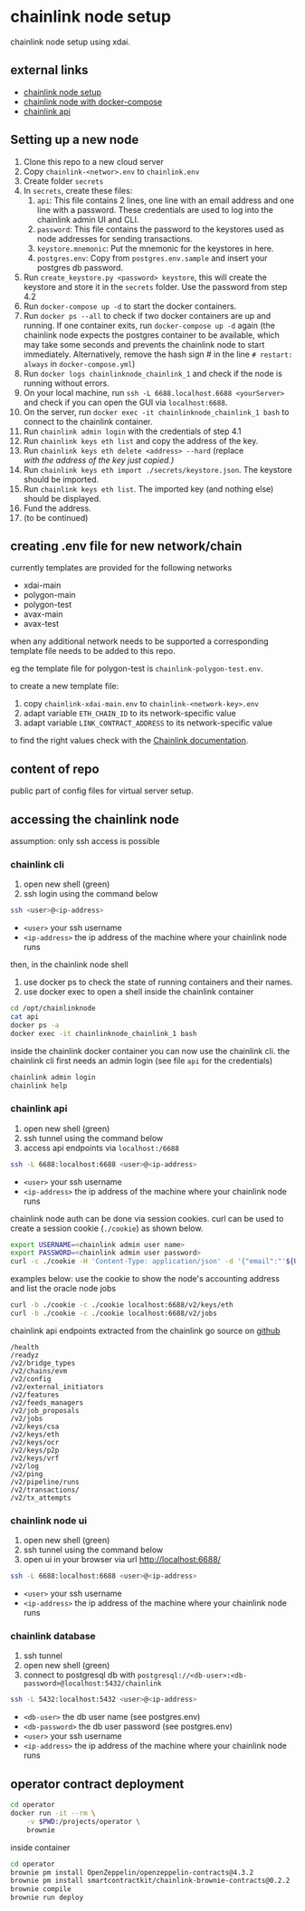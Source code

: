 # chainlink node setup

chainlink node setup using xdai.

## external links

* [chainlink node setup](https://docs.chain.link/docs/running-a-chainlink-node/)
* [chainlink node with docker-compose](https://github.com/koslib/chainlink-docker-compose)
* [chainlink api](https://stackoverflow.com/questions/70008002/authorization-for-chainlink-node-v2-api)

## Setting up a new node

1. Clone this repo to a new cloud server
1. Copy `chainlink-<networ>.env` to `chainlink.env`
1. Create folder `secrets`
1. In `secrets`, create these files: 
    1. `api`: This file contains 2 lines, one line with an email address and one line with a password. These credentials are used to log into the chainlink admin UI and CLI.
    1. `password`: This file contains the password to the keystores used as node addresses for sending transactions.
    1. `keystore.mnemonic`: Put the mnemonic for the keystores in here.
    1. `postgres.env`: Copy from `postgres.env.sample` and insert your postgres db password.
1. Run `create_keystore.py <password> keystore`, this will create the keystore and store it in the `secrets` folder. Use the password from step 4.2
1. Run `docker-compose up -d` to start the docker containers.
1. Run `docker ps --all` to check if two docker containers are up and running. If one container exits, run `docker-compose up -d` again (the chainlink node expects the postgres container to be available, which may take some seconds and prevents the chainlink node to start immediately. Alternatively, remove the hash sign # in the line `# restart: always` in `docker-compose.yml`)
1. Run `docker logs chainlinknode_chainlink_1` and check if the node is running without errors.
1. On your local machine, run `ssh -L 6688.localhost.6688 <yourServer>` and check if you can open the GUI via `localhost:6688`. 
1. On the server, run `docker exec -it chainlinknode_chainlink_1 bash` to connect to the chainlink container.
1. Run `chainlink admin login` with the credentials of step 4.1
1. Run `chainlink keys eth list` and copy the address of the key.
1. Run `chainlink keys eth delete <address> --hard` (replace <address> with the address of the key just copied.)
1. Run `chainlink keys eth import ./secrets/keystore.json`. The keystore should be imported.
1. Run `chainlink keys eth list`. The imported key (and nothing else) should be displayed.
1. Fund the address. 
1. (to be continued)

## creating .env file for new network/chain

currently templates are provided for the following networks

* xdai-main
* polygon-main
* polygon-test
* avax-main
* avax-test

when any additional network needs to be supported a corresponding template file needs to be added to this repo.

eg the template file for polygon-test is `chainlink-polygon-test.env`.

to create a new template file:

1. copy `chainlink-xdai-main.env` to `chainlink-<network-key>.env`
1. adapt variable `ETH_CHAIN_ID` to its network-specific value
1. adapt variable `LINK_CONTRACT_ADDRESS` to its network-specific value

to find the right values check with the [Chainlink documentation](https://docs.chain.link/docs/link-token-contracts/).

## content of repo

public part of config files for virtual server setup.

## accessing the chainlink node

assumption: only ssh access is possible

### chainlink cli

1. open new shell (green)
1. ssh login using the command below

```bash
ssh <user>@<ip-address> 
```

* `<user>` your ssh username
* `<ip-address>` the ip address of the machine where your chainlink node runs

then, in the chainlink node shell

1. use docker ps to check the state of running containers and their names. 
1. use docker exec to open a shell inside the chainlink container

```bash
cd /opt/chainlinknode
cat api
docker ps -a
docker exec -it chainlinknode_chainlink_1 bash
```

inside the chainlink docker container you can now use the chainlink cli.
the chainlink cli first needs an admin login (see file `api` for the credentials)

```bash
chainlink admin login
chainlink help
```

### chainlink api

1. open new shell (green)
1. ssh tunnel using the command below
1. access api endpoints via `localhost:/6688`

```bash
ssh -L 6688:localhost:6688 <user>@<ip-address> 
```

* `<user>` your ssh username
* `<ip-address>` the ip address of the machine where your chainlink node runs

chainlink node auth can be done via session cookies. 
curl can be used to create a session cookie (`./cookie`) as shown below.

```bash
export USERNAME=<chainlink admin user name>
export PASSWORD=<chainlink admin user password>
curl -c ./cookie -H 'Content-Type: application/json' -d '{"email":"'${USERNAME}'", "PASSWORD":"'${PASSWORD}'"}' localhost:6688/sessions
```

examples below: use the cookie to show the node's accounting address and list the oracle node jobs

```bash
curl -b ./cookie -c ./cookie localhost:6688/v2/keys/eth
curl -b ./cookie -c ./cookie localhost:6688/v2/jobs
```

chainlink api endpoints extracted from the chainlink go source on [github](https://github.com/smartcontractkit/chainlink/tree/develop/core)

```
/health
/readyz
/v2/bridge_types
/v2/chains/evm
/v2/config
/v2/external_initiators
/v2/features
/v2/feeds_managers
/v2/job_proposals
/v2/jobs
/v2/keys/csa
/v2/keys/eth
/v2/keys/ocr
/v2/keys/p2p
/v2/keys/vrf
/v2/log
/v2/ping
/v2/pipeline/runs
/v2/transactions/
/v2/tx_attempts
```

### chainlink node ui

1. open new shell (green)
1. ssh tunnel using the command below
1. open ui in your browser via url [http://localhost:6688/](http://localhost:6688/)

```bash
ssh -L 6688:localhost:6688 <user>@<ip-address> 
```

* `<user>` your ssh username
* `<ip-address>` the ip address of the machine where your chainlink node runs


### chainlink database

1. ssh tunnel
1. open new shell (green)
1. connect to postgresql db with `postgresql://<db-user>:<db-password>@localhost:5432/chainlink`

```bash
ssh -L 5432:localhost:5432 <user>@<ip-address> 
```

* `<db-user>` the db user name (see postgres.env)
* `<db-password>` the db user password (see postgres.env)
* `<user>` your ssh username
* `<ip-address>` the ip address of the machine where your chainlink node runs

## operator contract deployment

```bash
cd operator
docker run -it --rm \
    -v $PWD:/projects/operator \
    brownie
```

inside container

```bash
cd operator
brownie pm install OpenZeppelin/openzeppelin-contracts@4.3.2
brownie pm install smartcontractkit/chainlink-brownie-contracts@0.2.2
brownie compile
brownie run deploy
```
